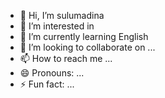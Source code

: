 - 👋 Hi, I’m sulumadina
- 👀 I’m interested in 
- 🌱 I’m currently learning English
- 💞️ I’m looking to collaborate on ...
- 📫 How to reach me ...
- 😄 Pronouns: ...
- ⚡ Fun fact: ...

<!---
sulumadinam/sulumadinam is a ✨ special ✨ repository because its `README.md` (this file) appears on your GitHub profile.
You can click the Preview link to take a look at your changes.
--->
